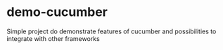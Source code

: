 # demo-cucumber
Simple project do demonstrate features of cucumber and possibilities to integrate with other frameworks
